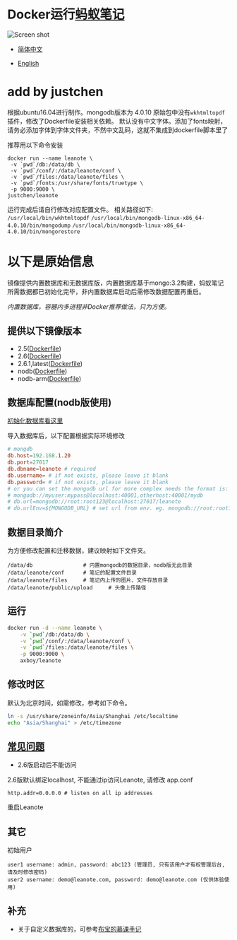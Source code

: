 # Docker运行[蚂蚁笔记](https://leanote.com/ '官网')

![Screen shot](./leanote-cn.png)

- [简体中文](./README.md)

- [English](./README-EN.md)


# add by justchen
根据ubuntu16.04进行制作。mongodb版本为 4.0.10
原始包中没有`wkhtmltopdf`插件，修改了Dockerfile安装相关依赖。
默认没有中文字体。添加了fonts映射，请务必添加字体到字体文件夹，不然中文乱码，这就不集成到dockerfile脚本里了

推荐用以下命令安装 
```
docker run --name leanote \
 -v `pwd`/db:/data/db \
 -v `pwd`/conf/:/data/leanote/conf \
 -v `pwd`/files:/data/leanote/files \
 -v `pwd`/fonts:/usr/share/fonts/truetype \
 -p 9000:9000 \
justchen/leanote
```

运行完成后请自行修改对应配置文件。
相关路径如下:
`/usr/local/bin/wkhtmltopdf`
`/usr/local/bin/mongodb-linux-x86_64-4.0.10/bin/mongodump`
`/usr/local/bin/mongodb-linux-x86_64-4.0.10/bin/mongorestore`




# 以下是原始信息

镜像提供内置数据库和无数据库版，内置数据库基于mongo:3.2构建，蚂蚁笔记所需数据都已初始化完毕，非内置数据库启动后需修改数据配置再重启。

_内置数据库，容器内多进程非Docker推荐做法，只为方便。_

## 提供以下镜像版本

- 2.5([Dockerfile](https://github.com/axboy/leanote/blob/2.5/Dockerfile))
- 2.6([Dockerfile](https://github.com/axboy/leanote/blob/2.6/Dockerfile))
- 2.6.1,latest([Dockerfile](https://github.com/axboy/leanote/blob/2.6.1/Dockerfile))
- nodb([Dockerfile](https://github.com/axboy/leanote/blob/master/nodb/Dockerfile))
- nodb-arm([Dockerfile](https://github.com/axboy/leanote/blob/master/nodb-arm/Dockerfile))

## 数据库配置(nodb版使用)

[初始化数据库看这里](https://github.com/leanote/leanote/wiki/Leanote-二进制版详细安装教程----Mac-and-Linux#3-导入初始数据)

导入数据库后，以下配置根据实际环境修改

```conf
# mongdb
db.host=192.168.1.20
db.port=27017
db.dbname=leanote # required
db.username= # if not exists, please leave it blank
db.password= # if not exists, please leave it blank
# or you can set the mongodb url for more complex needs the format is:
# mongodb://myuser:mypass@localhost:40001,otherhost:40001/mydb
# db.url=mongodb://root:root123@localhost:27017/leanote
# db.urlEnv=${MONGODB_URL} # set url from env. eg. mongodb://root:root123@localhost:27017/leanote
```

## 数据目录简介

为方便修改配置和迁移数据，建议映射如下文件夹。

```
/data/db                # 内置mongodb的数据目录，nodb版无此目录
/data/leanote/conf      # 笔记的配置文件目录
/data/leanote/files     # 笔记内上传的图片、文件存放目录
/data/leanote/public/upload     # 头像上传路径
```

## 运行

```sh
docker run -d --name leanote \
    -v `pwd`/db:/data/db \
    -v `pwd`/conf/:/data/leanote/conf \
    -v `pwd`/files:/data/leanote/files \
    -p 9000:9000 \
    axboy/leanote
```

## 修改时区

默认为北京时间，如需修改，参考如下命令。

```sh
ln -s /usr/share/zoneinfo/Asia/Shanghai /etc/localtime
echo "Asia/Shanghai" > /etc/timezone
```

## [常见问题](https://github.com/leanote/leanote/wiki/QA)

- 2.6版启动后不能访问

2.6版默认绑定localhost, 不能通过ip访问Leanote,
请修改 app.conf

```
http.addr=0.0.0.0 # listen on all ip addresses
```

重启Leanote

## 其它

初始用户

```
user1 username: admin, password: abc123 (管理员, 只有该用户才有权管理后台, 请及时修改密码)
user2 username: demo@leanote.com, password: demo@leanote.com (仅供体验使用)
```

## 补充

- 关于自定义数据库的，可参考[布宝的慕课手记](https://www.imooc.com/article/49225)
